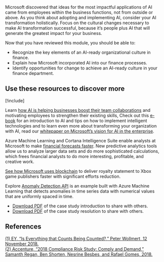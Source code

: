 Microsoft discovered that ideas for the most impactful applications of AI came from employees within the business functions, not from outside or above. As you think about adopting and implementing AI, consider your AI transformation holistically. Focus on the cultural changes necessary to make AI transformation successful, because it’s people plus AI that will generate the greatest impact for your business.

Now that you have reviewed this module, you should be able to:

* Recognize the key elements of an AI-ready organizational culture in finance.
* Explain how Microsoft incorporated AI into our finance processes.
* Identify opportunities for change to achieve an AI-ready culture in your finance department.

## Use these resources to discover more

[!include[](../../../includes/open-link-in-new-tab-note.md)]

Learn [how AI is helping businesses boost their team collaborations](https://info.microsoft.com/ww-landing-augment-the-employee-experience-website.html) and motivating employees to strengthen their existing skills, Check out this [e-book](https://info.microsoft.com/ww-landing-aI-basics-for-business-eBook.html) for an introduction to AI and tips on how to implement intelligent technologies and to learn even more about transforming your organization with AI, read our [whitepaper on Microsoft’s vision for AI in the enterprise](https://query.prod.cms.rt.microsoft.com/cms/api/am/binary/RE2FPpk).

Azure Machine Learning and Cortana Intelligence Suite enable analysts at Microsoft to make [financial forecasts faster](https://www.microsoft.com/itshowcase/Article/Content/771/Using-predictive-analytics-to-improve-financial-forecasting). New predictive analytics tools allow us to analyze larger data sets and do more sophisticated calculations, which frees financial analysts to do more interesting, profitable, and creative work.

[See how Microsoft uses blockchain](https://customers.microsoft.com/story/microsoft-financial-operations-professional-services-azure) to deliver royalty statement to Xbox game publishers faster with significant efforts reduction.

Explore [Anomaly Detection API](https://docs.microsoft.com/azure/machine-learning/team-data-science-process/apps-anomaly-detection-api) is an example built with Azure Machine Learning that detects anomalies in time series data with numerical values that are uniformly spaced in time.

* [Download PDF](https://aka.ms/AIBSCULTFINCONDWL) of the case study introduction to share with others.
* [Download PDF](https://aka.ms/AIBSCULTFINRESDWL)  of the case study resolution to share with others.

## References

[(1) EY, “Is Everything that Counts Being Counted?,” Peter Wollmert, 12 November 2018.](https://www.ey.com/en_gl/assurance/how-digital-transformation-of-reporting-connects-trust-and-long-term-value)  
[(2) Accenture, “2018 Compliance Risk Study: Comply and Demand,” Samanth Regan, Ben Shorten, Nesrine Besbes, and Rafael Gomes, 2018.](https://www.accenture.com/t20180322T192051Z__w__/us-en/_acnmedia/PDF-74/Accenture-2018-Compliance-Risk-Study.pdf)
